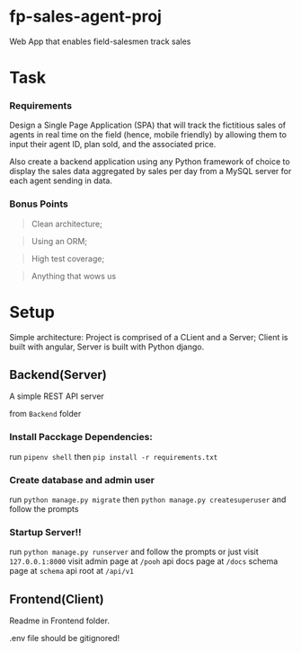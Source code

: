 # fp-sales-agent-proj
Web App that enables field-salesmen track sales

# Task
### Requirements
Design a Single Page Application (SPA) that will track the fictitious sales of agents in real time on
the field (hence, mobile friendly) by allowing them to input their agent ID, plan sold, and the
associated price.

Also create a backend application using any Python framework of choice to display the sales data
aggregated by sales per day from a MySQL server for each agent sending in data.

### Bonus Points
> Clean architecture;

> Using an ORM;

> High test coverage;

> Anything that wows us

# Setup
Simple architecture:
Project is comprised of a CLient and a Server; Client is built with angular, Server is built with Python django.

## Backend(Server)
A simple REST API server

from `Backend` folder
### Install Pacckage Dependencies:
run `pipenv shell`
then `pip install -r requirements.txt`
### Create database and admin user
run `python manage.py migrate`
then `python manage.py createsuperuser` and follow the prompts
### Startup Server!!
run `python manage.py runserver` and follow the prompts
or just visit `127.0.0.1:8000`
visit admin page at `/pooh`
api docs page at `/docs`
schema page at `schema`
api root at `/api/v1`

## Frontend(Client)
Readme in Frontend folder.

.env file should be gitignored!
